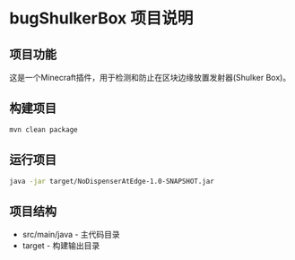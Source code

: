 # bugShulkerBox 项目说明

## 项目功能
这是一个Minecraft插件，用于检测和防止在区块边缘放置发射器(Shulker Box)。

## 构建项目
```bash
mvn clean package
```

## 运行项目
```bash
java -jar target/NoDispenserAtEdge-1.0-SNAPSHOT.jar
```

## 项目结构
- src/main/java - 主代码目录
- target - 构建输出目录